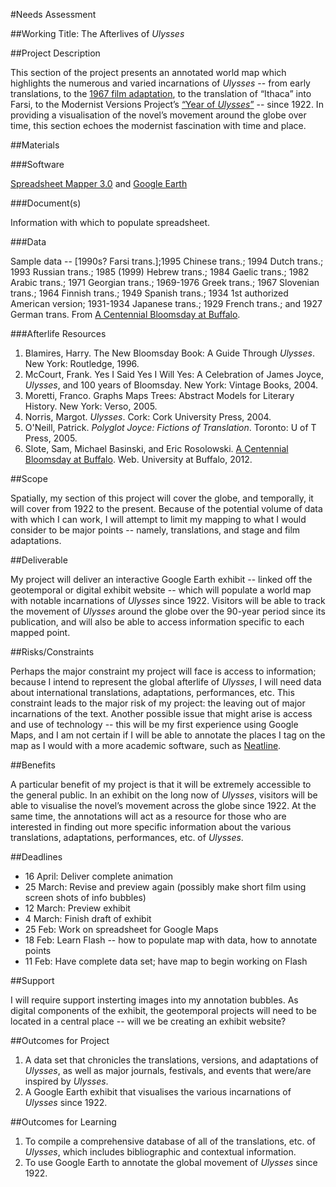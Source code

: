 #Needs Assessment

##Working Title: The Afterlives of *Ulysses*

##Project Description

This section of the project presents an annotated  world map which highlights the numerous and varied incarnations of *Ulysses* -- from early translations, to the [1967 film adaptation](http://www.imdb.com/title/tt0062414/), to the translation of “Ithaca” into Farsi, to the Modernist Versions Project’s [“Year of *Ulysses*”](http://web.uvic.ca/~mvp1922/) -- since 1922. In providing a visualisation of the novel’s movement around the globe over time, this section echoes the modernist fascination with time and place.       

##Materials

###Software

[Spreadsheet Mapper 3.0](http://www.google.ca/earth/outreach/tutorials/spreadsheet3.html) and [Google Earth](http://www.google.com/earth/index.html)

###Document(s)

Information with which to populate spreadsheet. 

###Data

Sample data -- [1990s? Farsi trans.];1995 Chinese trans.; 1994 Dutch trans.; 1993 Russian trans.; 1985 (1999) Hebrew trans.; 1984 Gaelic trans.; 1982 Arabic trans.; 1971 Georgian trans.; 1969-1976 Greek trans.; 1967 Slovenian trans.; 1964 Finnish trans.; 1949 Spanish trans.; 1934 1st authorized American version; 1931-1934 Japanese trans.; 1929 French trans.; and 1927 German trans. From [A Centennial Bloomsday at Buffalo](http://library.buffalo.edu/pl/exhibits/joycebloomsday/). 

###Afterlife Resources

1. Blamires, Harry. The New Bloomsday Book: A Guide Through *Ulysses*. New York: Routledge, 1996.
2. McCourt, Frank. Yes I Said Yes I Will Yes: A Celebration of James Joyce, *Ulysses*, and 100 years of Bloomsday. New York: Vintage Books, 2004.
3. Moretti, Franco. Graphs Maps Trees: Abstract Models for Literary History. New York: Verso, 2005.
4. Norris, Margot. *Ulysses*. Cork: Cork University Press, 2004.   
5. O'Neill, Patrick. *Polyglot Joyce: Fictions of Translation*. Toronto: U of T Press, 2005. 
6. Slote, Sam, Michael Basinski, and Eric Rosolowski. [A Centennial Bloomsday at Buffalo](http://library.buffalo.edu/pl/exhibits/joycebloomsday/). Web. University at Buffalo, 2012.

##Scope

Spatially, my section of this project will cover the globe, and temporally, it will cover from 1922 to the present. Because of the potential volume of data with which I can work, I will attempt to limit my mapping to what I would consider to be major points -- namely, translations, and stage and film adaptations. 
 

##Deliverable

My project will deliver an interactive Google Earth exhibit -- linked off the geotemporal or digital exhibit website -- which will populate a world map with notable incarnations of *Ulysses* since 1922. Visitors will be able to track the movement of *Ulysses* around the globe over the 90-year period since its publication, and will also be able to access information specific to each mapped point.

##Risks/Constraints

Perhaps the major constraint my project will face is access to information; because I intend to represent the global afterlife of *Ulysses*, I will need data about international translations, adaptations, performances, etc. This constraint leads to the major risk of my project: the leaving out of major incarnations of the text. Another possible issue that might arise is access and use of technology -- this will be my first experience using Google Maps, and I am not certain if I will be able to annotate the places I tag on the map as I would with a more academic software, such as [Neatline](http://neatline.org/).

##Benefits

A particular benefit of my project is that it will be extremely accessible to the general public. In an exhibit on the long now of *Ulysses*, visitors will be able to visualise the novel’s movement across the globe since 1922. At the same time, the annotations will act as a resource for those who are interested in finding out more specific information about the various translations, adaptations, performances, etc. of *Ulysses*.    

##Deadlines

* 16 April: Deliver complete animation
* 25 March: Revise and preview again (possibly make short film using screen shots of info bubbles)
* 12 March: Preview exhibit
* 4 March: Finish draft of exhibit
* 25 Feb: Work on spreadsheet for Google Maps
* 18 Feb: Learn Flash -- how to populate map with data, how to annotate points
* 11 Feb: Have complete data set; have map to begin working on Flash

##Support

I will require support insterting images into my annotation bubbles. As digital components of the exhibit, the geotemporal projects will need to be located in a central place -- will we be creating an exhibit website?

##Outcomes for Project

1. A data set that chronicles the translations, versions, and adaptations of *Ulysses*, as well as major journals, festivals, and events that were/are inspired by *Ulysses*.  
2. A Google Earth exhibit that visualises the various incarnations of *Ulysses* since 1922.

##Outcomes for Learning

1. To compile a comprehensive database of all of the translations, etc. of *Ulysses*, which includes bibliographic and contextual information.
2. To use Google Earth to annotate the global movement of *Ulysses* since 1922.

